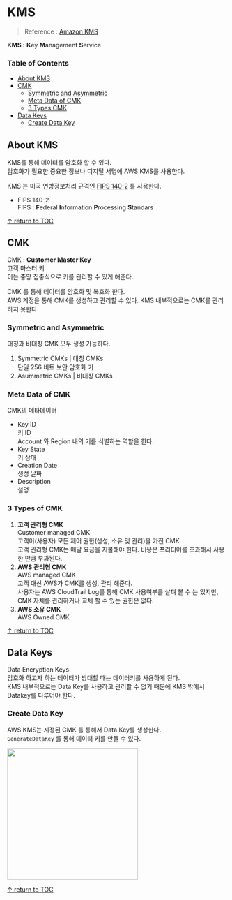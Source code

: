 # KMS
> Reference : [Amazon KMS](https://docs.aws.amazon.com/kms/latest/developerguide/overview.html)

**KMS :** **K**ey **M**anagement **S**ervice


### Table of Contents
- [About KMS](#about-kms)
- [CMK](#cmk)
  - [Symmetric and Asymmetric](#symmetirc-and-asymmetric)
  - [Meta Data of CMK](#meta-data-of-cmk)
  - [3 Types CMK](#3-types-cmk)
- [Data Keys](#data-keys)
  - [Create Data Key](#create-data-key)


## About KMS 
KMS를 통해 데이터를 암호화 할 수 있다.  
암호화가 필요한 중요한 정보나 디지털 서명에 AWS KMS를 사용한다.  

KMS 는 미국 연방정보처리 규격인 [FIPS 140-2](https://csrc.nist.gov/projects/cryptographic-module-validation-program/Certificate/3139) 를 사용한다.
* FIPS 140-2  
  FIPS : **F**ederal **I**nformation **P**rocessing **S**tandars

[↑ return to TOC](#table-of-contents)



## CMK  
CMK : **Customer Master Key**  
고객 마스터 키  
이는 중앙 집중식으로 키를 관리할 수 있게 해준다.  

CMK 를 통해 데이터를 암호화 및 복호화 한다.  
AWS 계정을 통해 CMK를 생성하고 관리할 수 있다. KMS 내부적으로는 CMK를 관리하지 못한다.  


### Symmetric and Asymmetric
대칭과 비대칭 CMK 모두 생성 가능하다.

1. Symmetric CMKs | 대칭 CMKs  
  단일 256 비트 보안 암호화 키  
1. Asummetric CMKs | 비대칭 CMKs


### Meta Data of CMK
CMK의 메타데이터  
* Key ID  
  키 ID  
  Account 와 Region 내의 키를 식별하는 역할을 한다.
* Key State  
  키 상태
* Creation Date  
  생성 날짜
* Description  
  설명


### 3 Types of CMK
1. **고객 관리형 CMK**  
  Customer managed CMK  
  고객이(사용자) 모든 제어 권한(생성, 소유 및 관리)을 가진 CMK  
  고객 관리형 CMK는 매달 요금을 지불해야 한다. 비용은 프리티어를 초과해서 사용한 만큼 부과된다.
1. **AWS 관리형 CMK**  
  AWS managed CMK  
  고객 대신 AWS가 CMK를 생성, 관리 해준다.  
  사용자는 AWS CloudTrail Log를 통해 CMK 사용여부를 살펴 볼 수 는 있지만, CMK 자체를 관리하거나 교체 할 수 있는 권한은 없다.
1. **AWS 소유 CMK**  
  AWS Owned CMK  


[↑ return to TOC](#table-of-contents)



## Data Keys
Data Encryption Keys  
암호화 하고자 하는 데이터가 방대할 때는 데이터키를 사용하게 된다.  
KMS 내부적으로는 Data Key를 사용하고 관리할 수 없기 때문에 KMS 밖에서 Datakey를 다루어야 한다.  

### Create Data Key  
AWS KMS는 지정된 CMK 를 통해서 Data Key를 생성한다.  
```GenerateDataKey``` 를 통해 데이터 키를 만들 수 있다.  

<img src="https://user-images.githubusercontent.com/48475824/88276246-a9828080-cd19-11ea-9c3f-9afdf1df5ab8.png" width=300>


[↑ return to TOC](#table-of-contents)
